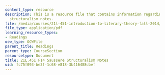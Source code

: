 ```yaml
---
content_type: resource
description: This is a resource file that contains information regarding saussere
  structuralism notes.
file: /media/courses/21l-451-introduction-to-literary-theory-fall-2014/fc75f093be3f1c68e8183b416488dbef_MIT21L_451F14_Notes_4.pdf
file_type: application/pdf
learning_resource_types:
- Readings
ocw_type: OCWFile
parent_title: Readings
parent_type: CourseSection
resourcetype: Document
title: 21L.451 F14 Saussere Structuralism Notes
uid: fc75f093-be3f-1c68-e818-3b416488dbef
---
```


